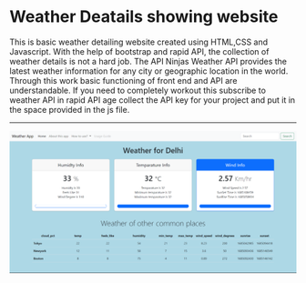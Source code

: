 # Weather Deatails showing website
This is basic weather detailing website created using HTML,CSS and Javascript. 
With the help of bootstrap and rapid API, the collection of weather details is not a hard job.
The API Ninjas Weather API provides the latest weather information for any city or geographic location in the world.
Through this work basic functioning of front end and API are understandable.
If you need to completely workout this subscribe to weather API in rapid API age collect the API key for your project and put it in the space provided in the js file.
____________________________________

<img src="https://raw.githubusercontent.com/06ajeesh/Weather-Detailing-Website/main/weatherapp.png" width="700">
